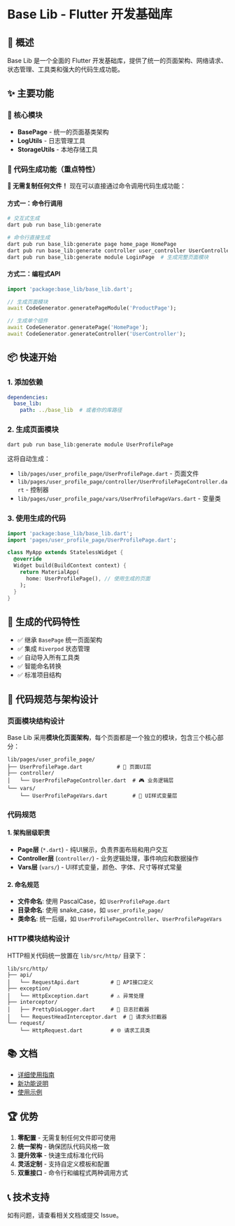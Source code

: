 # Base Lib - Flutter 开发基础库

## 🚀 概述

Base Lib 是一个全面的 Flutter 开发基础库，提供了统一的页面架构、网络请求、状态管理、工具类和强大的代码生成功能。

## ✨ 主要功能

### 📱 核心模块
- **BasePage** - 统一的页面基类架构
- **LogUtils** - 日志管理工具
- **StorageUtils** - 本地存储工具

### 🎯 代码生成功能（重点特性）

**🎉 无需复制任何文件！** 现在可以直接通过命令调用代码生成功能：

#### 方式一：命令行调用
```bash
# 交互式生成
dart pub run base_lib:generate

# 命令行直接生成
dart pub run base_lib:generate page home_page HomePage
dart pub run base_lib:generate controller user_controller UserController
dart pub run base_lib:generate module LoginPage  # 生成完整页面模块
```

#### 方式二：编程式API
```dart
import 'package:base_lib/base_lib.dart';

// 生成页面模块
await CodeGenerator.generatePageModule('ProductPage');

// 生成单个组件
await CodeGenerator.generatePage('HomePage');
await CodeGenerator.generateController('UserController');
```

## 📦 快速开始

### 1. 添加依赖

```yaml
dependencies:
  base_lib:
    path: ../base_lib  # 或者你的库路径
```

### 2. 生成页面模块

```bash
dart pub run base_lib:generate module UserProfilePage
```

这将自动生成：
- `lib/pages/user_profile_page/UserProfilePage.dart` - 页面文件
- `lib/pages/user_profile_page/controller/UserProfilePageController.dart` - 控制器
- `lib/pages/user_profile_page/vars/UserProfilePageVars.dart` - 变量类

### 3. 使用生成的代码

```dart
import 'package:base_lib/base_lib.dart';
import 'pages/user_profile_page/UserProfilePage.dart';

class MyApp extends StatelessWidget {
  @override
  Widget build(BuildContext context) {
    return MaterialApp(
      home: UserProfilePage(), // 使用生成的页面
    );
  }
}
```

## 🎨 生成的代码特性

- ✅ 继承 `BasePage` 统一页面架构
- ✅ 集成 `Riverpod` 状态管理
- ✅ 自动导入所有工具类
- ✅ 智能命名转换
- ✅ 标准项目结构

## 📐 代码规范与架构设计

### 页面模块结构设计

Base Lib 采用**模块化页面架构**，每个页面都是一个独立的模块，包含三个核心部分：

```
lib/pages/user_profile_page/
├── UserProfilePage.dart           # 📱 页面UI层
├── controller/
│   └── UserProfilePageController.dart  # 🎮 业务逻辑层
└── vars/
    └── UserProfilePageVars.dart        # 🎨 UI样式变量层
```

### 代码规范

#### 1. **架构层级职责**
- **Page层** (`*.dart`) - 纯UI展示，负责界面布局和用户交互
- **Controller层** (`controller/`) - 业务逻辑处理，事件响应和数据操作  
- **Vars层** (`vars/`) - UI样式变量，颜色、字体、尺寸等样式常量


#### 2. **命名规范**
- **文件命名**: 使用 PascalCase，如 `UserProfilePage.dart`
- **目录命名**: 使用 snake_case，如 `user_profile_page/`
- **类命名**: 统一后缀，如 `UserProfilePageController`、`UserProfilePageVars`

### HTTP模块结构设计

HTTP相关代码统一放置在 `lib/src/http/` 目录下：

```
lib/src/http/
├── api/
│   └── RequestApi.dart          # 📡 API接口定义
├── exception/
│   └── HttpException.dart       # ⚠️ 异常处理
├── interceptor/
│   ├── PrettyDioLogger.dart     # 📝 日志拦截器
│   └── RequestHeadInterceptor.dart  # 🔐 请求头拦截器
└── request/
    └── HttpRequest.dart         # 🌐 请求工具类
```


## 📚 文档

- [详细使用指南](README_TEMPLATE_USAGE.md)
- [新功能说明](UPDATED_USAGE.md)
- [使用示例](example_usage.md)

## 🏆 优势

1. **零配置** - 无需复制任何文件即可使用
2. **统一架构** - 确保团队代码风格一致
3. **提升效率** - 快速生成标准化代码
4. **灵活定制** - 支持自定义模板和配置
5. **双重接口** - 命令行和编程式两种调用方式

## 📞 技术支持

如有问题，请查看相关文档或提交 Issue。
